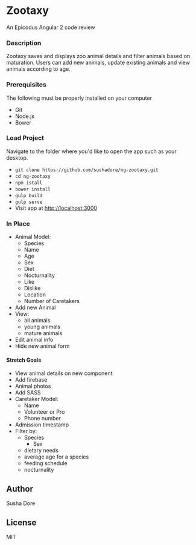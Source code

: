 # Zootaxy

An Epicodus Angular 2 code review

### Description
Zootaxy saves and displays zoo animal details and filter animals based on maturation. Users can add new animals, update existing animals and view animals according to age.


### Prerequisites

The following must be properly installed on your computer

  * Git
  * Node.js
  * Bower

### Load Project
Navigate to the folder where you'd like to open the app such as your desktop.

  * `git clone https://github.com/sushadore/ng-zootaxy.git`
  * `cd ng-zootaxy`
  * `npm istall`
  * `bower install`
  * `gulp build`
  * `gulp serve`
  * Visit app at [http://localhost:3000](http://localhost:3000)

### In Place
* Animal Model:
  * Species
  * Name
  * Age
  * Sex
  * Diet
  * Nocturnality
  * Like
  * Dislike
  * Location
  * Number of Caretakers
* Add new Animal
* View:
  * all animals
  * young animals
  * mature animals
* Edit animal info
* Hide new animal form

#### Stretch Goals
 * View animal details on new component
 * Add firebase
 * Animal photos
 * Add SASS
 * Caretaker Model:
   * Name
   * Volunteer or Pro
   * Phone number
 * Admission timestamp
 * Filter by:
   * Species
     * Sex
   * dietary needs
   * average age for a species
   * feeding schedule
   * nocturnality

## Author
Susha Dore

## License

MIT
